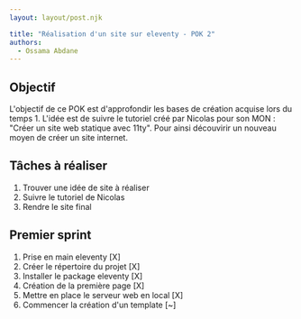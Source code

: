 ```yaml
---
layout: layout/post.njk

title: "Réalisation d'un site sur eleventy - POK 2"
authors:
  - Ossama Abdane
---
```


## Objectif
L'objectif de ce POK est d'approfondir les bases de création acquise lors du temps 1. L'idée est de suivre le tutoriel créé par Nicolas pour son MON : "Créer un site web statique avec 11ty". Pour ainsi découvirir un nouveau moyen de créer un site internet.

## Tâches à réaliser 
1. Trouver une idée de site à réaliser
2. Suivre le tutoriel de Nicolas 
3. Rendre le site final

## Premier sprint 
1. Prise en main eleventy [X]
2. Créer le répertoire du projet [X]
3. Installer le package eleventy [X]
4. Création de la première page [X]
5. Mettre en place le serveur web en local [X]
6. Commencer la création d'un template [~]

